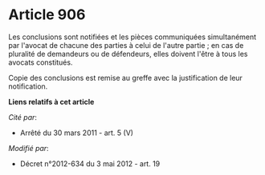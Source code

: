 # Article 906

Les conclusions sont notifiées et les pièces communiquées simultanément par l'avocat de chacune des parties à celui de
l'autre partie ; en cas de pluralité de demandeurs ou de défendeurs, elles doivent l'être à tous les avocats constitués. 

Copie des conclusions est remise au greffe avec la justification de leur notification.

**Liens relatifs à cet article**

_Cité par_:

  - Arrêté du 30 mars 2011 - art. 5 (V)

_Modifié par_:

  - Décret n°2012-634 du 3 mai 2012 - art. 19
